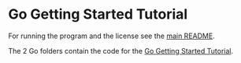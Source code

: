 # Go Getting Started Tutorial

For running the program and the license see the [main README](../README.md).

The 2 Go folders contain the code for the [Go Getting Started Tutorial](https://go.dev/doc/tutorial/getting-started).